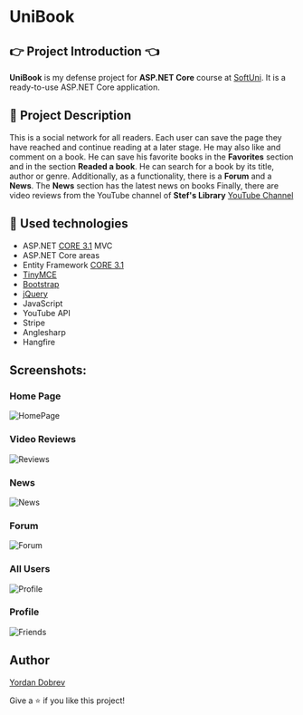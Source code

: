 # UniBook

## :point_right: Project Introduction :point_left:

**UniBook** is my defense project for **ASP.NET Core** course at [SoftUni](https://softuni.bg/trainings/3177/asp-dot-net-core-october-2020/internal). It is a ready-to-use ASP.NET Core application.

## :pencil: Project Description
This is a social network for all readers.
Each user can save the page they have reached and continue reading at a later stage. He may also like and comment on a book.
He can save his favorite books in the **Favorites** section and in the section **Readed a book**.
He can search for a book by its title, author or genre.
Additionally, as a functionality, there is a **Forum** and a **News**.
The **News** section has the latest news on books
Finally, there are video reviews from the YouTube channel of **Stef's Library** [YouTube Channel](https://www.youtube.com/channel/UCpbCR7Tsh8LxPRUDpYk0Gcg)

## :hammer: Used technologies
* ASP.NET [CORE 3.1](https://dotnet.microsoft.com/download/dotnet-core/3.1 "CORE 3.1") MVC
* ASP.NET Core areas
* Entity Framework [CORE 3.1](https://docs.microsoft.com/en-us/ef/core/ "CORE 3.1")
* [TinyMCE](https://github.com/tinymce/)
* [Bootstrap](https://github.com/twbs/bootstrap)
* [jQuery](https://github.com/jquery/jquery)
* JavaScript
* YouTube API
* Stripe
* Anglesharp
* Hangfire

## Screenshots:

### Home Page
![HomePage](https://user-images.githubusercontent.com/42092212/100554007-8012cc00-329a-11eb-8425-6b1a1a99c3b4.png)

### Video Reviews
![Reviews](https://user-images.githubusercontent.com/42092212/100554024-a5073f00-329a-11eb-876d-e6e4cc0a0b4f.png)

### News
![News](https://user-images.githubusercontent.com/42092212/100554046-d718a100-329a-11eb-9e97-63611c1aa6f0.png)

### Forum
![Forum](https://user-images.githubusercontent.com/42092212/100554055-e8fa4400-329a-11eb-8310-335824e20b02.png)

### All Users
![Profile](https://user-images.githubusercontent.com/42092212/100554063-f44d6f80-329a-11eb-9316-014c8fcf3a81.png)

### Profile
![Friends](https://user-images.githubusercontent.com/42092212/100554074-0af3c680-329b-11eb-9cbc-30e93f3d7b39.png)



## Author

[Yordan Dobrev](https://github.com/YordanDobrev97)

Give a :star: if you like this project!
